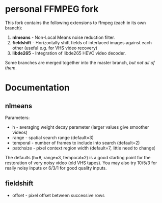 
personal FFMPEG fork
====================

This fork contains the following extensions to ffmpeg (each in its own branch):
1. **nlmeans** - Non-Local Means noise reduction filter.
2. **fieldshift** - Horizontally shift fields of interlaced images against each other (useful e.g. for VHS video recovery)
3. **libde265** - Integration of libde265 HEVC video decoder.

Some branches are merged together into the master branch, _but not all of them_.


Documentation
=============

nlmeans
-------
Parameters:
* h - averaging weight decay parameter (larger values give smoother videos)
* range - spatial search range (default=3)
* temporal - number of frames to include into search (default=2)
* patchsize - pixel context region width (default=7, little need to change)

The defaults (h=8, range=3, temporal=2) is a good starting point for the
restoration of very noisy video (old VHS tapes). You may also try 10/5/3
for really noisy inputs or 6/3/1 for good quality inputs.


fieldshift
----------

* offset - pixel offset between successive rows
